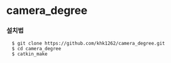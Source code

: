 camera_degree
=============

### 설치법
```
  $ git clone https://github.com/khk1262/camera_degree.git
  $ cd camera_degree
  $ catkin_make
```
